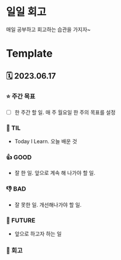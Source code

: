# 일일 회고
매일 공부하고 회고하는 습관을 가지자~

# Template
## 🗓 2023.06.17
### ⭐️ 주간 목표
- [ ] 한 주간 할 일. 매 주 월요일 한 주의 목표를 설정

### 📖 TIL
- Today I Learn. 오늘 배운 것

### 👍 GOOD
- 잘 한 일. 앞으로 계속 해 나가야 할 일.

### 👎 BAD
- 잘 못한 일. 개선해나가야 할 일.

### 🌈 FUTURE
- 앞으로 하고자 하는 일

### 🤔 회고

